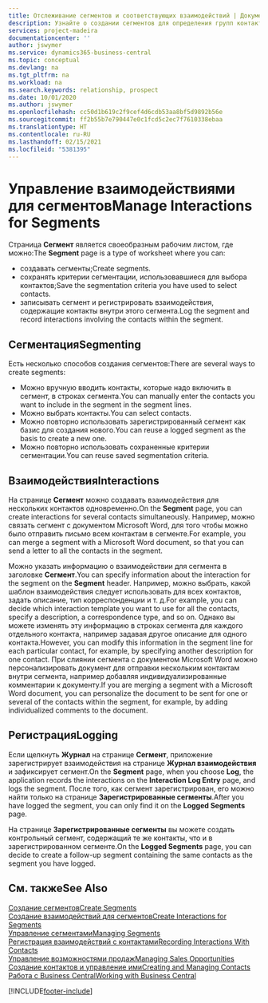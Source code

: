 ```yaml
---
title: Отслеживание сегментов и соответствующих взаимодействий | Документация Майкрософт
description: Узнайте о создании сегментов для определения групп контактов и определения взаимодействий для сегментов.
services: project-madeira
documentationcenter: ''
author: jswymer
ms.service: dynamics365-business-central
ms.topic: conceptual
ms.devlang: na
ms.tgt_pltfrm: na
ms.workload: na
ms.search.keywords: relationship, prospect
ms.date: 10/01/2020
ms.author: jswymer
ms.openlocfilehash: cc50d1b619c2f9cef4d6cdb53aa8bf5d9892b56e
ms.sourcegitcommit: ff2b55b7e790447e0c1fcd5c2ec7f7610338ebaa
ms.translationtype: HT
ms.contentlocale: ru-RU
ms.lasthandoff: 02/15/2021
ms.locfileid: "5381395"
---
```

# <a name="manage-interactions-for-segments"></a><span data-ttu-id="ca945-103">Управление взаимодействиями для сегментов</span><span class="sxs-lookup"><span data-stu-id="ca945-103">Manage Interactions for Segments</span></span>
<span data-ttu-id="ca945-104">Страница **Сегмент** является своеобразным рабочим листом, где можно:</span><span class="sxs-lookup"><span data-stu-id="ca945-104">The **Segment** page is a type of worksheet where you can:</span></span>

* <span data-ttu-id="ca945-105">создавать сегменты;</span><span class="sxs-lookup"><span data-stu-id="ca945-105">Create segments.</span></span>
* <span data-ttu-id="ca945-106">сохранять критерии сегментации, использовавшиеся для выбора контактов;</span><span class="sxs-lookup"><span data-stu-id="ca945-106">Save the segmentation criteria you have used to select contacts.</span></span>
* <span data-ttu-id="ca945-107">записывать сегмент и регистрировать взаимодействия, содержащие контакты внутри этого сегмента.</span><span class="sxs-lookup"><span data-stu-id="ca945-107">Log the segment and record interactions involving the contacts within the segment.</span></span>

## <a name="segmenting"></a><span data-ttu-id="ca945-108">Сегментация</span><span class="sxs-lookup"><span data-stu-id="ca945-108">Segmenting</span></span>
<span data-ttu-id="ca945-109">Есть несколько способов создания сегментов:</span><span class="sxs-lookup"><span data-stu-id="ca945-109">There are several ways to create segments:</span></span>

* <span data-ttu-id="ca945-110">Можно вручную вводить контакты, которые надо включить в сегмент, в строках сегмента.</span><span class="sxs-lookup"><span data-stu-id="ca945-110">You can manually enter the contacts you want to include in the segment in the segment lines.</span></span>
* <span data-ttu-id="ca945-111">Можно выбрать контакты.</span><span class="sxs-lookup"><span data-stu-id="ca945-111">You can select contacts.</span></span>
* <span data-ttu-id="ca945-112">Можно повторно использовать зарегистрированный сегмент как базис для создания нового.</span><span class="sxs-lookup"><span data-stu-id="ca945-112">You can reuse a logged segment as the basis to create a new one.</span></span>
* <span data-ttu-id="ca945-113">Можно повторно использовать сохраненные критерии сегментации.</span><span class="sxs-lookup"><span data-stu-id="ca945-113">You can reuse saved segmentation criteria.</span></span>

## <a name="interactions"></a><span data-ttu-id="ca945-114">Взаимодействия</span><span class="sxs-lookup"><span data-stu-id="ca945-114">Interactions</span></span>
<span data-ttu-id="ca945-115">На странице **Сегмент** можно создавать взаимодействия для нескольких контактов одновременно.</span><span class="sxs-lookup"><span data-stu-id="ca945-115">On the **Segment** page, you can create interactions for several contacts simultaneously.</span></span> <span data-ttu-id="ca945-116">Например, можно связать сегмент с документом Microsoft Word, для того чтобы можно было отправить письмо всем контактам в сегменте.</span><span class="sxs-lookup"><span data-stu-id="ca945-116">For example, you can merge a segment with a Microsoft Word document, so that you can send a letter to all the contacts in the segment.</span></span>

<span data-ttu-id="ca945-117">Можно указать информацию о взаимодействии для сегмента в заголовке **Сегмент**.</span><span class="sxs-lookup"><span data-stu-id="ca945-117">You can specify information about the interaction for the segment on the **Segment** header.</span></span> <span data-ttu-id="ca945-118">Например, можно выбрать, какой шаблон взаимодействия следует использовать для всех контактов, задать описание, тип корреспонденции и т. д.</span><span class="sxs-lookup"><span data-stu-id="ca945-118">For example, you can decide which interaction template you want to use for all the contacts, specify a description, a correspondence type, and so on.</span></span> <span data-ttu-id="ca945-119">Однако вы можете изменять эту информацию в строках сегмента для каждого отдельного контакта, например задавая другое описание для одного контакта.</span><span class="sxs-lookup"><span data-stu-id="ca945-119">However, you can modify this information in the segment line for each particular contact, for example, by specifying another description for one contact.</span></span> <span data-ttu-id="ca945-120">При слиянии сегмента с документом Microsoft Word можно персонализировать документ для отправки нескольким контактам внутри сегмента, например добавляя индивидуализированные комментарии к документу.</span><span class="sxs-lookup"><span data-stu-id="ca945-120">If you are merging a segment with a Microsoft Word document, you can personalize the document to be sent for one or several of the contacts within the segment, for example, by adding individualized comments to the document.</span></span>

## <a name="logging"></a><span data-ttu-id="ca945-121">Регистрация</span><span class="sxs-lookup"><span data-stu-id="ca945-121">Logging</span></span>
<span data-ttu-id="ca945-122">Если щелкнуть **Журнал** на странице **Сегмент**, приложение зарегистрирует взаимодействия на странице **Журнал взаимодействия** и зафиксирует сегмент.</span><span class="sxs-lookup"><span data-stu-id="ca945-122">On the **Segment** page, when you choose **Log**, the application records the interactions on the **Interaction Log Entry** page, and logs the segment.</span></span> <span data-ttu-id="ca945-123">После того, как сегмент зарегистрирован, его можно найти только на странице **Зарегистрированные сегменты**.</span><span class="sxs-lookup"><span data-stu-id="ca945-123">After you have logged the segment, you can only find it on the **Logged Segments** page.</span></span>

<span data-ttu-id="ca945-124">На странице **Зарегистрированные сегменты** вы можете создать контрольный сегмент, содержащий те же контакты, что и в зарегистрированном сегменте.</span><span class="sxs-lookup"><span data-stu-id="ca945-124">On the **Logged Segments** page, you can decide to create a follow-up segment containing the same contacts as the segment you have logged.</span></span>

## <a name="see-also"></a><span data-ttu-id="ca945-125">См. также</span><span class="sxs-lookup"><span data-stu-id="ca945-125">See Also</span></span>
[<span data-ttu-id="ca945-126">Создание сегментов</span><span class="sxs-lookup"><span data-stu-id="ca945-126">Create Segments</span></span>](marketing-how-create-segment.md)  
[<span data-ttu-id="ca945-127">Создание взаимодействий для сегментов</span><span class="sxs-lookup"><span data-stu-id="ca945-127">Create Interactions for Segments</span></span>](marketing-how-create-interactions.md)  
[<span data-ttu-id="ca945-128">Управление сегментами</span><span class="sxs-lookup"><span data-stu-id="ca945-128">Managing Segments</span></span>](marketing-segments.md)  
[<span data-ttu-id="ca945-129">Регистрация взаимодействий с контактами</span><span class="sxs-lookup"><span data-stu-id="ca945-129">Recording Interactions With Contacts</span></span>](marketing-interactions.md)  
[<span data-ttu-id="ca945-130">Управление возможностями продаж</span><span class="sxs-lookup"><span data-stu-id="ca945-130">Managing Sales Opportunities</span></span>](marketing-manage-sales-opportunities.md)  
[<span data-ttu-id="ca945-131">Создание контактов и управление ими</span><span class="sxs-lookup"><span data-stu-id="ca945-131">Creating and Managing Contacts</span></span>](marketing-contacts.md)  
[<span data-ttu-id="ca945-132">Работа с Business Central</span><span class="sxs-lookup"><span data-stu-id="ca945-132">Working with Business Central</span></span>](ui-work-product.md)


[!INCLUDE[footer-include](includes/footer-banner.md)]